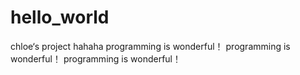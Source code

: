 # hello_world
chloe‘s project hahaha
programming is wonderful！
programming is wonderful！
programming is wonderful！
